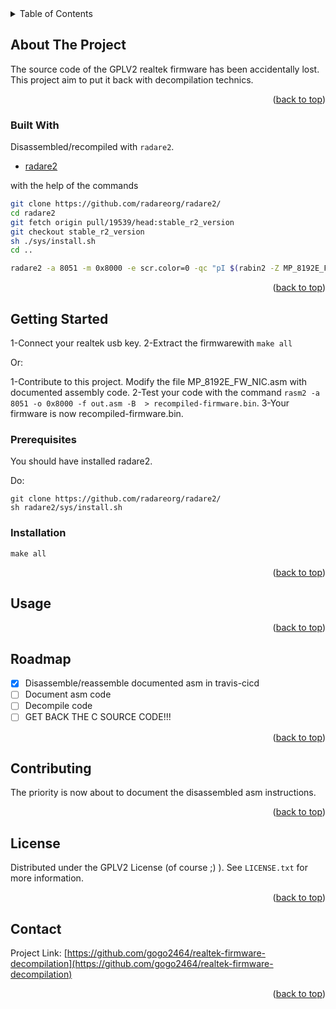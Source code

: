<div id="top"></div>

<!-- TABLE OF CONTENTS -->
<details>
  <summary>Table of Contents</summary>
  <ol>
    <li>
      <a href="#about-the-project">About The Project</a>
      <ul>
        <li><a href="#built-with">Built With</a></li>
      </ul>
    </li>
    <li>
      <a href="#getting-started">Getting Started</a>
      <ul>
        <li><a href="#prerequisites">Prerequisites</a></li>
        <li><a href="#installation">Installation</a></li>
      </ul>
    </li>
    <li><a href="#usage">Usage</a></li>
    <li><a href="#roadmap">Roadmap</a></li>
    <li><a href="#contributing">Contributing</a></li>
    <li><a href="#license">License</a></li>
    <li><a href="#contact">Contact</a></li>
    <li><a href="#acknowledgments">Acknowledgments</a></li>
  </ol>
</details>



<!-- ABOUT THE PROJECT -->
## About The Project

The source code of the GPLV2 realtek firmware has been accidentally lost. This project aim to put it back with decompilation technics.

<p align="right">(<a href="#top">back to top</a>)</p>



### Built With

Disassembled/recompiled with `radare2`.

* [radare2](https://github.com/radareorg/radare2/)

with the help of the commands 

```bash
git clone https://github.com/radareorg/radare2/
cd radare2
git fetch origin pull/19539/head:stable_r2_version
git checkout stable_r2_version
sh ./sys/install.sh
cd ..

radare2 -a 8051 -m 0x8000 -e scr.color=0 -qc "pI $(rabin2 -Z MP_8192E_FW_NIC.bin)" MP_8192E_FW_NIC.bin > recompiled-firmware.asm
```



<p align="right">(<a href="#top">back to top</a>)</p>



<!-- GETTING STARTED -->
## Getting Started

1-Connect your realtek usb key.
2-Extract the firmwarewith `make all`

Or:

1-Contribute to this project. Modify the file MP_8192E_FW_NIC.asm with documented assembly code.
2-Test your code with the command `rasm2 -a 8051 -o 0x8000 -f out.asm -B  > recompiled-firmware.bin`.
3-Your firmware is now recompiled-firmware.bin.


### Prerequisites

You should have installed radare2.

Do:

```
git clone https://github.com/radareorg/radare2/
sh radare2/sys/install.sh
```


### Installation

`make all`

<p align="right">(<a href="#top">back to top</a>)</p>



<!-- USAGE EXAMPLES -->
## Usage


<p align="right">(<a href="#top">back to top</a>)</p>



<!-- ROADMAP -->
## Roadmap

- [x] Disassemble/reassemble documented asm in travis-cicd
- [ ] Document asm code
- [ ] Decompile code
- [ ] GET BACK THE C SOURCE CODE!!!

<p align="right">(<a href="#top">back to top</a>)</p>



<!-- CONTRIBUTING -->
## Contributing

The priority is now about to document the disassembled asm instructions.


<p align="right">(<a href="#top">back to top</a>)</p>



<!-- LICENSE -->
## License

Distributed under the GPLV2 License (of course ;) ). See `LICENSE.txt` for more information.

<p align="right">(<a href="#top">back to top</a>)</p>



<!-- CONTACT -->
## Contact

Project Link: [https://github.com/gogo2464/realtek-firmware-decompilation](https://github.com/gogo2464/realtek-firmware-decompilation)

<p align="right">(<a href="#top">back to top</a>)</p>

